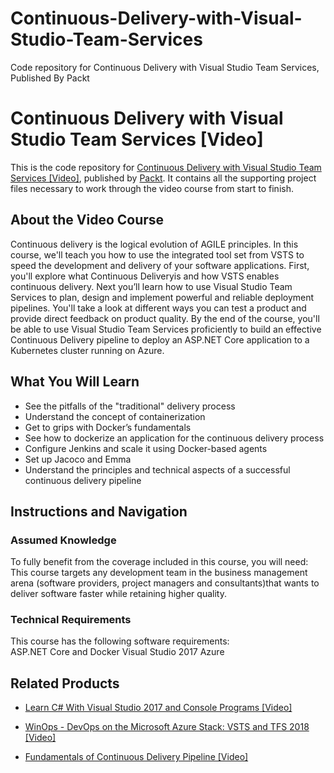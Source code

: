 # Continuous-Delivery-with-Visual-Studio-Team-Services
Code repository for Continuous Delivery with Visual Studio Team Services, Published By Packt
# Continuous Delivery with Visual Studio Team Services [Video]
This is the code repository for [Continuous Delivery with Visual Studio Team Services [Video]](https://www.packtpub.com/virtualization-and-cloud/continuous-delivery-visual-studio-team-services-video?utm_source=github&utm_medium=repository&utm_campaign=9781789137651), published by [Packt](https://www.packtpub.com/?utm_source=github). It contains all the supporting project files necessary to work through the video course from start to finish.
## About the Video Course
Continuous delivery is the logical evolution of AGILE principles. In this course, we'll teach you how to use the integrated tool set from VSTS to speed the development and delivery of your software applications. First, you'll explore what Continuous Deliveryis and how VSTS enables continuous delivery. Next you’ll learn how to use Visual Studio Team Services to plan, design and implement powerful and reliable deployment pipelines. You'll take a look at different ways you can test a product and provide direct feedback on product quality. By the end of the course, you'll be able to use Visual Studio Team Services proficiently to build an effective Continuous Delivery pipeline to deploy an ASP.NET Core application to a Kubernetes cluster running on Azure.

<H2>What You Will Learn</H2>
<DIV class=book-info-will-learn-text>
<UL>
<LI>See the pitfalls of the "traditional" delivery process 
<LI>Understand the concept of containerization 
<LI>Get to grips with Docker’s fundamentals 
<LI>See how to dockerize<SPAN style="BACKGROUND-COLOR: transparent"> an application for the continuous delivery process</SPAN> 
<LI>Configure Jenkins and scale it using Docker-based agents 
<LI>Set up Jacoco and Emma 
<LI>Understand the principles and technical aspects of a successful continuous delivery pipeline </LI></UL></DIV>

## Instructions and Navigation
### Assumed Knowledge
To fully benefit from the coverage included in this course, you will need:<br/>
This course targets any development team in the business management arena (software providers, project managers and consultants)that wants to deliver software faster while retaining higher quality.
### Technical Requirements
This course has the following software requirements:<br/>
ASP.NET Core and Docker
Visual Studio 2017
Azure

## Related Products
* [Learn C# With Visual Studio 2017 and Console Programs [Video]](https://www.packtpub.com/application-development/learn-c-visual-studio-2017-and-console-programs-video?utm_source=github&utm_medium=repository&utm_campaign=9781789539004)

* [WinOps - DevOps on the Microsoft Azure Stack: VSTS and TFS 2018 [Video]](https://www.packtpub.com/virtualization-and-cloud/winops-devops-microsoft-azure-stack-vsts-and-tfs-2018-video?utm_source=github&utm_medium=repository&utm_campaign=9781788838542)

* [Fundamentals of Continuous Delivery Pipeline [Video]](https://www.packtpub.com/networking-and-servers/fundamentals-continuous-delivery-pipeline-video?utm_source=github&utm_medium=repository&utm_campaign=9781788830393)

